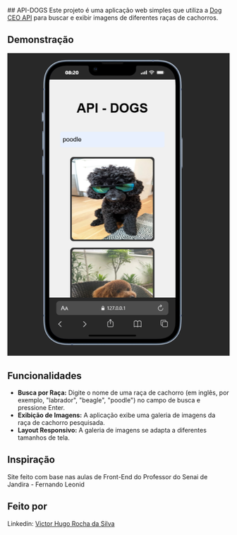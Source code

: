 ﻿﻿## API-DOGS
Este projeto é uma aplicação web simples que utiliza a [Dog CEO API](https://dog.ceo/dog-api/) para buscar e exibir imagens de diferentes raças de cachorros.

## Demonstração
![Captura de tela da aplicação](./img/Captura%20de%20tela.png)

## Funcionalidades

- **Busca por Raça:** Digite o nome de uma raça de cachorro (em inglês, por exemplo, "labrador", "beagle", "poodle") no campo de busca e pressione Enter.
- **Exibição de Imagens:** A aplicação exibe uma galeria de imagens da raça de cachorro pesquisada.
- **Layout Responsivo:** A galeria de imagens se adapta a diferentes tamanhos de tela.

## Inspiração 
Site feito com base nas aulas de Front-End do Professor do Senai de Jandira - Fernando Leonid 

## Feito por 
Linkedin: [Victor Hugo Rocha da Silva](https://www.linkedin.com/in/victor-hugo-rocha-da-silva/)

